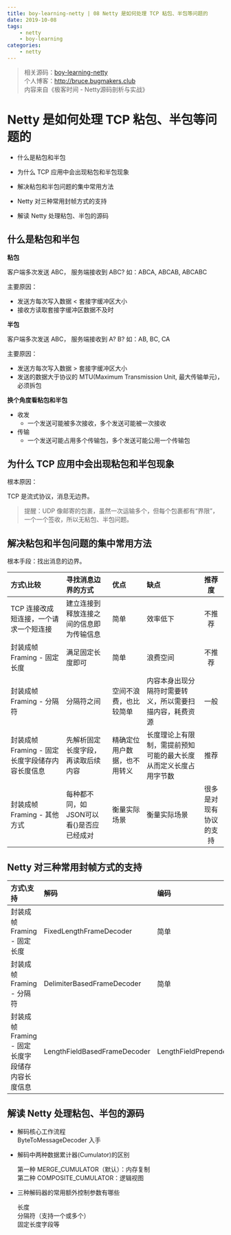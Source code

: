 ```yaml
---
title: boy-learning-netty | 08 Netty 是如何处理 TCP 粘包、半包等问题的
date: 2019-10-08
tags: 
    - netty
    - boy-learning
categories: 
    - netty
---
```

<!--more-->
> 相关源码：[boy-learning-netty](https://github.com/BruceOuyang/boy-learning-netty)   
> 个人博客：http://bruce.bugmakers.club  
> 内容来自《极客时间 - Netty源码剖析与实战》

# Netty 是如何处理 TCP 粘包、半包等问题的

* 什么是粘包和半包

* 为什么 TCP 应用中会出现粘包和半包现象

* 解决粘包和半包问题的集中常用方法

* Netty 对三种常用封帧方式的支持

* 解读 Netty 处理粘包、半包的源码

## 什么是粘包和半包

**粘包**  

客户端多次发送 ABC， 服务端接收到 ABC? 如：ABCA, ABCAB, ABCABC

主要原因：  
* 发送方每次写入数据 < 套接字缓冲区大小  
* 接收方读取套接字缓冲区数据不及时

**半包**

客户端多次发送 ABC， 服务端接收到 A? B? 如：AB, BC, CA  

主要原因：  
* 发送方每次写入数据 > 套接字缓冲区大小 
* 发送的数据大于协议的 MTU(Maximum Transmission Unit, 最大传输单元)，必须拆包

**换个角度看粘包和半包**  
* 收发  
    * 一个发送可能被多次接收，多个发送可能被一次接收
* 传输
    * 一个发送可能占用多个传输包，多个发送可能公用一个传输包

## 为什么 TCP 应用中会出现粘包和半包现象

根本原因：  

TCP 是流式协议，消息无边界。

> 提醒：UDP 像邮寄的包裹，虽然一次运输多个，但每个包裹都有“界限”，一个一个签收，所以无粘包、半包问题。

## 解决粘包和半包问题的集中常用方法

根本手段：找出消息的边界。  

方式\比较 | 寻找消息边界的方式 | 优点 | 缺点 | 推荐度  
:-- | :-- | :-- | :-- | :--:  
TCP 连接改成短连接，一个请求一个短连接 | 建立连接到释放连接之间的信息即为传输信息 | 简单 | 效率低下 | 不推荐  
封装成帧 Framing - 固定长度 | 满足固定长度即可 | 简单 | 浪费空间 | 不推荐  
封装成帧 Framing - 分隔符 | 分隔符之间 | 空间不浪费，也比较简单 | 内容本身出现分隔符时需要转义，所以需要扫描内容，耗费资源 | 一般  
封装成帧 Framing - 固定长度字段储存内容长度信息 | 先解析固定长度字段，再读取后续内容 | 精确定位用户数据，也不用转义 | 长度理论上有限制，需提前预知可能的最大长度从而定义长度占用字节数 | 推荐  
封装成帧 Framing - 其他方式 | 每种都不同，如JSON可以看{}是否应已经成对 | 衡量实际场景 | 衡量实际场景| 很多是对现有协议的支持  

## Netty 对三种常用封帧方式的支持

方式\支持 | 解码 | 编码  
:-- | :-- | :--
封装成帧 Framing - 固定长度 | FixedLengthFrameDecoder | 简单  
封装成帧 Framing - 分隔符 | DelimiterBasedFrameDecoder | 简单  
封装成帧 Framing - 固定长度字段储存内容长度信息 | LengthFieldBasedFrameDecoder | LengthFieldPrepender  

## 解读 Netty 处理粘包、半包的源码

* 解码核心工作流程  
    ByteToMessageDecoder 入手

* 解码中两种数据累计器(Cumulator)的区别

    第一种 MERGE_CUMULATOR（默认）：内存复制  
    第二种 COMPOSITE_CUMULATOR：逻辑视图

* 三种解码器的常用额外控制参数有哪些

    长度  
    分隔符（支持一个或多个）  
    固定长度字段等

